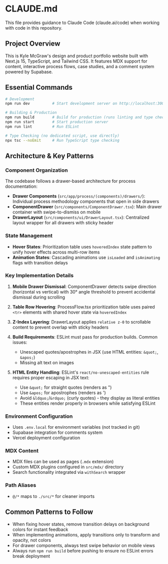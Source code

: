 # CLAUDE.md

This file provides guidance to Claude Code (claude.ai/code) when working with code in this repository.

## Project Overview

This is Kyle McGraw's design and product portfolio website built with Next.js 15, TypeScript, and Tailwind CSS. It features MDX support for content, interactive process flows, case studies, and a comment system powered by Supabase.

## Essential Commands

```bash
# Development
npm run dev          # Start development server on http://localhost:3000

# Building & Production
npm run build        # Build for production (runs linting and type checking)
npm run start        # Start production server
npm run lint         # Run ESLint

# Type Checking (no dedicated script, use directly)
npx tsc --noEmit     # Run TypeScript type checking
```

## Architecture & Key Patterns

### Component Organization

The codebase follows a drawer-based architecture for process documentation:
- **Drawer Components** (`src/app/process/(components)/drawers/`): Individual process methodology components that open in side drawers
- **ComponentDrawer** (`src/components/ComponentDrawer.tsx`): Main drawer container with swipe-to-dismiss on mobile
- **DrawerLayout** (`src/components/ui/DrawerLayout.tsx`): Centralized layout wrapper for all drawers with sticky header

### State Management

- **Hover States**: Prioritization table uses `hoveredIndex` state pattern to unify hover effects across multi-row items
- **Animation States**: Cascading animations use `isLoaded` and `isAnimating` flags with transition delays

### Key Implementation Details

1. **Mobile Drawer Dismissal**: ComponentDrawer detects swipe direction (horizontal vs vertical) with 30° angle threshold to prevent accidental dismissal during scrolling

2. **Table Row Hovering**: ProcessFlow.tsx prioritization table uses paired `<tr>` elements with shared hover state via `hoveredIndex`

3. **Z-Index Layering**: DrawerLayout applies `relative z-0` to scrollable content to prevent overlap with sticky headers

4. **Build Requirements**: ESLint must pass for production builds. Common issues:
   - Unescaped quotes/apostrophes in JSX (use HTML entities: `&quot;`, `&apos;`)
   - Missing alt text on images

5. **HTML Entity Handling**: ESLint's `react/no-unescaped-entities` rule requires proper escaping in JSX text:
   - Use `&quot;` for straight quotes (renders as ")
   - Use `&apos;` for apostrophes (renders as ')
   - Avoid `&ldquo;`/`&rdquo;` (curly quotes) - they display as literal entities
   - These entities render properly in browsers while satisfying ESLint

### Environment Configuration

- Uses `.env.local` for environment variables (not tracked in git)
- Supabase integration for comments system
- Vercel deployment configuration

### MDX Content

- MDX files can be used as pages (`.mdx` extension)
- Custom MDX plugins configured in `src/mdx/` directory
- Search functionality integrated via `withSearch` wrapper

### Path Aliases

- `@/*` maps to `./src/*` for cleaner imports

## Common Patterns to Follow

- When fixing hover states, remove transition delays on background colors for instant feedback
- When implementing animations, apply transitions only to transform and opacity, not colors
- For drawer components, always test swipe behavior on mobile views
- Always run `npm run build` before pushing to ensure no ESLint errors break deployment